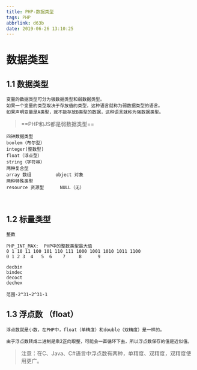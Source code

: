 ```yaml
---
title: PHP-数据类型
tags: PHP
abbrlink: d63b
date: 2019-06-26 13:10:25
---
```


# 数据类型

## 1.1 数据类型

    变量的数据类型可分为强数据类型和弱数据类型。
    如果一个变量的类型取决于存放值的类型，这种语言就称为弱数据类型的语言。
    如果声明变量是A类型，就不能存放B类型的数据，这种语言就称为强数据类型。

>    ==PHP和JS都是弱数据类型==

    四钟数据类型
    boolem（布尔型）
    integer(整数型)
    float（浮点型）
    string（字符串）
    两种复合型
    array 数组         object 对象
    两种特殊类型
    resource 资源型      NULL（无）


​    
## 1.2 标量类型

    整数
    
    PHP_INT_MAX:  PHP中的整数类型最大值
    0 1 10 11 100 101 110 111 1000 1001 1010 1011 1100
    0 1 2 3  4   5  6    7     8      9 
    
    decbin
    bindec
    decoct
    dechex
    
    范围-2^31~2^31-1

## 1.3 浮点数 （float）

    浮点数就是小数，在PHP中，float（单精度）和double（双精度）是一样的。
    
    由于浮点数转成二进制是乘2正向取整，可能会一直循环下去，所以浮点数保存的值是近似值。

>   注意：在C、Java、C#语言中浮点数有两种，单精度、双精度，双精度使用更广。